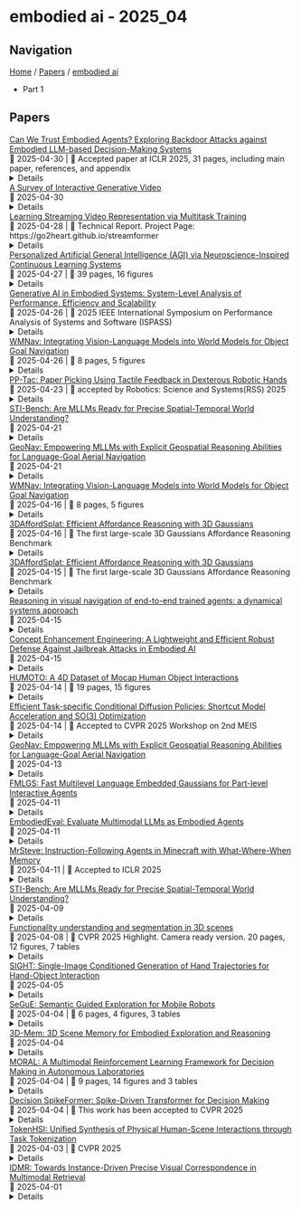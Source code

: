 # embodied ai - 2025_04

## Navigation

[Home](https://arxcompass.github.io) / [Papers](https://arxcompass.github.io/papers) / [embodied ai](https://arxcompass.github.io/papers/embodied_ai)

- Part 1

## Papers

<div class="paper-card">
    <div class="paper-title"><a href="http://arxiv.org/abs/2405.20774v3">Can We Trust Embodied Agents? Exploring Backdoor Attacks against Embodied LLM-based Decision-Making Systems</a></div>
    <div class="paper-meta">
      📅 2025-04-30
      | 💬 Accepted paper at ICLR 2025, 31 pages, including main paper, references, and appendix
    </div>
    <details class="paper-abstract">
      Large Language Models (LLMs) have shown significant promise in real-world decision-making tasks for embodied artificial intelligence, especially when fine-tuned to leverage their inherent common sense and reasoning abilities while being tailored to specific applications. However, this fine-tuning process introduces considerable safety and security vulnerabilities, especially in safety-critical cyber-physical systems. In this work, we propose the first comprehensive framework for Backdoor Attacks against LLM-based Decision-making systems (BALD) in embodied AI, systematically exploring the attack surfaces and trigger mechanisms. Specifically, we propose three distinct attack mechanisms: word injection, scenario manipulation, and knowledge injection, targeting various components in the LLM-based decision-making pipeline. We perform extensive experiments on representative LLMs (GPT-3.5, LLaMA2, PaLM2) in autonomous driving and home robot tasks, demonstrating the effectiveness and stealthiness of our backdoor triggers across various attack channels, with cases like vehicles accelerating toward obstacles and robots placing knives on beds. Our word and knowledge injection attacks achieve nearly 100% success rate across multiple models and datasets while requiring only limited access to the system. Our scenario manipulation attack yields success rates exceeding 65%, reaching up to 90%, and does not require any runtime system intrusion. We also assess the robustness of these attacks against defenses, revealing their resilience. Our findings highlight critical security vulnerabilities in embodied LLM systems and emphasize the urgent need for safeguarding these systems to mitigate potential risks.
    </details>
</div>
<div class="paper-card">
    <div class="paper-title"><a href="http://arxiv.org/abs/2504.21853v1">A Survey of Interactive Generative Video</a></div>
    <div class="paper-meta">
      📅 2025-04-30
    </div>
    <details class="paper-abstract">
      Interactive Generative Video (IGV) has emerged as a crucial technology in response to the growing demand for high-quality, interactive video content across various domains. In this paper, we define IGV as a technology that combines generative capabilities to produce diverse high-quality video content with interactive features that enable user engagement through control signals and responsive feedback. We survey the current landscape of IGV applications, focusing on three major domains: 1) gaming, where IGV enables infinite exploration in virtual worlds; 2) embodied AI, where IGV serves as a physics-aware environment synthesizer for training agents in multimodal interaction with dynamically evolving scenes; and 3) autonomous driving, where IGV provides closed-loop simulation capabilities for safety-critical testing and validation. To guide future development, we propose a comprehensive framework that decomposes an ideal IGV system into five essential modules: Generation, Control, Memory, Dynamics, and Intelligence. Furthermore, we systematically analyze the technical challenges and future directions in realizing each component for an ideal IGV system, such as achieving real-time generation, enabling open-domain control, maintaining long-term coherence, simulating accurate physics, and integrating causal reasoning. We believe that this systematic analysis will facilitate future research and development in the field of IGV, ultimately advancing the technology toward more sophisticated and practical applications.
    </details>
</div>
<div class="paper-card">
    <div class="paper-title"><a href="http://arxiv.org/abs/2504.20041v1">Learning Streaming Video Representation via Multitask Training</a></div>
    <div class="paper-meta">
      📅 2025-04-28
      | 💬 Technical Report. Project Page: https://go2heart.github.io/streamformer
    </div>
    <details class="paper-abstract">
      Understanding continuous video streams plays a fundamental role in real-time applications including embodied AI and autonomous driving. Unlike offline video understanding, streaming video understanding requires the ability to process video streams frame by frame, preserve historical information, and make low-latency decisions.To address these challenges, our main contributions are three-fold. (i) We develop a novel streaming video backbone, termed as StreamFormer, by incorporating causal temporal attention into a pre-trained vision transformer. This enables efficient streaming video processing while maintaining image representation capability.(ii) To train StreamFormer, we propose to unify diverse spatial-temporal video understanding tasks within a multitask visual-language alignment framework. Hence, StreamFormer learns global semantics, temporal dynamics, and fine-grained spatial relationships simultaneously. (iii) We conduct extensive experiments on online action detection, online video instance segmentation, and video question answering. StreamFormer achieves competitive results while maintaining efficiency, demonstrating its potential for real-time applications.
    </details>
</div>
<div class="paper-card">
    <div class="paper-title"><a href="http://arxiv.org/abs/2504.20109v1">Personalized Artificial General Intelligence (AGI) via Neuroscience-Inspired Continuous Learning Systems</a></div>
    <div class="paper-meta">
      📅 2025-04-27
      | 💬 39 pages, 16 figures
    </div>
    <details class="paper-abstract">
      Artificial Intelligence has made remarkable advancements in recent years, primarily driven by increasingly large deep learning models. However, achieving true Artificial General Intelligence (AGI) demands fundamentally new architectures rather than merely scaling up existing models. Current approaches largely depend on expanding model parameters, which improves task-specific performance but falls short in enabling continuous, adaptable, and generalized learning. Achieving AGI capable of continuous learning and personalization on resource-constrained edge devices is an even bigger challenge. This paper reviews the state of continual learning and neuroscience-inspired AI, and proposes a novel architecture for Personalized AGI that integrates brain-like learning mechanisms for edge deployment. We review literature on continuous lifelong learning, catastrophic forgetting, and edge AI, and discuss key neuroscience principles of human learning, including Synaptic Pruning, Hebbian plasticity, Sparse Coding, and Dual Memory Systems, as inspirations for AI systems. Building on these insights, we outline an AI architecture that features complementary fast-and-slow learning modules, synaptic self-optimization, and memory-efficient model updates to support on-device lifelong adaptation. Conceptual diagrams of the proposed architecture and learning processes are provided. We address challenges such as catastrophic forgetting, memory efficiency, and system scalability, and present application scenarios for mobile AI assistants and embodied AI systems like humanoid robots. We conclude with key takeaways and future research directions toward truly continual, personalized AGI on the edge. While the architecture is theoretical, it synthesizes diverse findings and offers a roadmap for future implementation.
    </details>
</div>
<div class="paper-card">
    <div class="paper-title"><a href="http://arxiv.org/abs/2504.18945v1">Generative AI in Embodied Systems: System-Level Analysis of Performance, Efficiency and Scalability</a></div>
    <div class="paper-meta">
      📅 2025-04-26
      | 💬 2025 IEEE International Symposium on Performance Analysis of Systems and Software (ISPASS)
    </div>
    <details class="paper-abstract">
      Embodied systems, where generative autonomous agents engage with the physical world through integrated perception, cognition, action, and advanced reasoning powered by large language models (LLMs), hold immense potential for addressing complex, long-horizon, multi-objective tasks in real-world environments. However, deploying these systems remains challenging due to prolonged runtime latency, limited scalability, and heightened sensitivity, leading to significant system inefficiencies. In this paper, we aim to understand the workload characteristics of embodied agent systems and explore optimization solutions. We systematically categorize these systems into four paradigms and conduct benchmarking studies to evaluate their task performance and system efficiency across various modules, agent scales, and embodied tasks. Our benchmarking studies uncover critical challenges, such as prolonged planning and communication latency, redundant agent interactions, complex low-level control mechanisms, memory inconsistencies, exploding prompt lengths, sensitivity to self-correction and execution, sharp declines in success rates, and reduced collaboration efficiency as agent numbers increase. Leveraging these profiling insights, we suggest system optimization strategies to improve the performance, efficiency, and scalability of embodied agents across different paradigms. This paper presents the first system-level analysis of embodied AI agents, and explores opportunities for advancing future embodied system design.
    </details>
</div>
<div class="paper-card">
    <div class="paper-title"><a href="http://arxiv.org/abs/2503.02247v4">WMNav: Integrating Vision-Language Models into World Models for Object Goal Navigation</a></div>
    <div class="paper-meta">
      📅 2025-04-26
      | 💬 8 pages, 5 figures
    </div>
    <details class="paper-abstract">
      Object Goal Navigation-requiring an agent to locate a specific object in an unseen environment-remains a core challenge in embodied AI. Although recent progress in Vision-Language Model (VLM)-based agents has demonstrated promising perception and decision-making abilities through prompting, none has yet established a fully modular world model design that reduces risky and costly interactions with the environment by predicting the future state of the world. We introduce WMNav, a novel World Model-based Navigation framework powered by Vision-Language Models (VLMs). It predicts possible outcomes of decisions and builds memories to provide feedback to the policy module. To retain the predicted state of the environment, WMNav proposes the online maintained Curiosity Value Map as part of the world model memory to provide dynamic configuration for navigation policy. By decomposing according to a human-like thinking process, WMNav effectively alleviates the impact of model hallucination by making decisions based on the feedback difference between the world model plan and observation. To further boost efficiency, we implement a two-stage action proposer strategy: broad exploration followed by precise localization. Extensive evaluation on HM3D and MP3D validates WMNav surpasses existing zero-shot benchmarks in both success rate and exploration efficiency (absolute improvement: +3.2% SR and +3.2% SPL on HM3D, +13.5% SR and +1.1% SPL on MP3D). Project page: https://b0b8k1ng.github.io/WMNav/.
    </details>
</div>
<div class="paper-card">
    <div class="paper-title"><a href="http://arxiv.org/abs/2504.16649v1">PP-Tac: Paper Picking Using Tactile Feedback in Dexterous Robotic Hands</a></div>
    <div class="paper-meta">
      📅 2025-04-23
      | 💬 accepted by Robotics: Science and Systems(RSS) 2025
    </div>
    <details class="paper-abstract">
      Robots are increasingly envisioned as human companions, assisting with everyday tasks that often involve manipulating deformable objects. Although recent advances in robotic hardware and embodied AI have expanded their capabilities, current systems still struggle with handling thin, flat, and deformable objects such as paper and fabric. This limitation arises from the lack of suitable perception techniques for robust state estimation under diverse object appearances, as well as the absence of planning techniques for generating appropriate grasp motions. To bridge these gaps, this paper introduces PP-Tac, a robotic system for picking up paper-like objects. PP-Tac features a multi-fingered robotic hand with high-resolution omnidirectional tactile sensors \sensorname. This hardware configuration enables real-time slip detection and online frictional force control that mitigates such slips. Furthermore, grasp motion generation is achieved through a trajectory synthesis pipeline, which first constructs a dataset of finger's pinching motions. Based on this dataset, a diffusion-based policy is trained to control the hand-arm robotic system. Experiments demonstrate that PP-Tac can effectively grasp paper-like objects of varying material, thickness, and stiffness, achieving an overall success rate of 87.5\%. To our knowledge, this work is the first attempt to grasp paper-like deformable objects using a tactile dexterous hand. Our project webpage can be found at: https://peilin-666.github.io/projects/PP-Tac/
    </details>
</div>
<div class="paper-card">
    <div class="paper-title"><a href="http://arxiv.org/abs/2503.23765v3">STI-Bench: Are MLLMs Ready for Precise Spatial-Temporal World Understanding?</a></div>
    <div class="paper-meta">
      📅 2025-04-21
    </div>
    <details class="paper-abstract">
      The use of Multimodal Large Language Models (MLLMs) as an end-to-end solution for Embodied AI and Autonomous Driving has become a prevailing trend. While MLLMs have been extensively studied for visual semantic understanding tasks, their ability to perform precise and quantitative spatial-temporal understanding in real-world applications remains largely unexamined, leading to uncertain prospects. To evaluate models' Spatial-Temporal Intelligence, we introduce STI-Bench, a benchmark designed to evaluate MLLMs' spatial-temporal understanding through challenging tasks such as estimating and predicting the appearance, pose, displacement, and motion of objects. Our benchmark encompasses a wide range of robot and vehicle operations across desktop, indoor, and outdoor scenarios. The extensive experiments reveals that the state-of-the-art MLLMs still struggle in real-world spatial-temporal understanding, especially in tasks requiring precise distance estimation and motion analysis.
    </details>
</div>
<div class="paper-card">
    <div class="paper-title"><a href="http://arxiv.org/abs/2504.09587v2">GeoNav: Empowering MLLMs with Explicit Geospatial Reasoning Abilities for Language-Goal Aerial Navigation</a></div>
    <div class="paper-meta">
      📅 2025-04-21
    </div>
    <details class="paper-abstract">
      Language-goal aerial navigation is a critical challenge in embodied AI, requiring UAVs to localize targets in complex environments such as urban blocks based on textual specification. Existing methods, often adapted from indoor navigation, struggle to scale due to limited field of view, semantic ambiguity among objects, and lack of structured spatial reasoning. In this work, we propose GeoNav, a geospatially aware multimodal agent to enable long-range navigation. GeoNav operates in three phases-landmark navigation, target search, and precise localization-mimicking human coarse-to-fine spatial strategies. To support such reasoning, it dynamically builds two different types of spatial memory. The first is a global but schematic cognitive map, which fuses prior textual geographic knowledge and embodied visual cues into a top-down, annotated form for fast navigation to the landmark region. The second is a local but delicate scene graph representing hierarchical spatial relationships between blocks, landmarks, and objects, which is used for definite target localization. On top of this structured representation, GeoNav employs a spatially aware, multimodal chain-of-thought prompting mechanism to enable multimodal large language models with efficient and interpretable decision-making across stages. On the CityNav urban navigation benchmark, GeoNav surpasses the current state-of-the-art by up to 12.53% in success rate and significantly improves navigation efficiency, even in hard-level tasks. Ablation studies highlight the importance of each module, showcasing how geospatial representations and coarse-to-fine reasoning enhance UAV navigation.
    </details>
</div>
<div class="paper-card">
    <div class="paper-title"><a href="http://arxiv.org/abs/2503.02247v2">WMNav: Integrating Vision-Language Models into World Models for Object Goal Navigation</a></div>
    <div class="paper-meta">
      📅 2025-04-16
      | 💬 8 pages, 5 figures
    </div>
    <details class="paper-abstract">
      Object Goal Navigation-requiring an agent to locate a specific object in an unseen environment-remains a core challenge in embodied AI. Although recent progress in Vision-Language Model (VLM)-based agents has demonstrated promising perception and decision-making abilities through prompting, none has yet established a fully modular world model design that reduces risky and costly interactions with the environment by predicting the future state of the world. We introduce WMNav, a novel World Model-based Navigation framework powered by Vision-Language Models (VLMs). It predicts possible outcomes of decisions and builds memories to provide feedback to the policy module. To retain the predicted state of the environment, WMNav proposes the online maintained Curiosity Value Map as part of the world model memory to provide dynamic configuration for navigation policy. By decomposing according to a human-like thinking process, WMNav effectively alleviates the impact of model hallucination by making decisions based on the feedback difference between the world model plan and observation. To further boost efficiency, we implement a two-stage action proposer strategy: broad exploration followed by precise localization. Extensive evaluation on HM3D and MP3D validates WMNav surpasses existing zero-shot benchmarks in both success rate and exploration efficiency (absolute improvement: +3.2% SR and +3.2% SPL on HM3D, +13.5% SR and +1.1% SPL on MP3D). Project page: https://b0b8k1ng.github.io/WMNav/.
    </details>
</div>
<div class="paper-card">
    <div class="paper-title"><a href="http://arxiv.org/abs/2504.11218v2">3DAffordSplat: Efficient Affordance Reasoning with 3D Gaussians</a></div>
    <div class="paper-meta">
      📅 2025-04-16
      | 💬 The first large-scale 3D Gaussians Affordance Reasoning Benchmark
    </div>
    <details class="paper-abstract">
      3D affordance reasoning is essential in associating human instructions with the functional regions of 3D objects, facilitating precise, task-oriented manipulations in embodied AI. However, current methods, which predominantly depend on sparse 3D point clouds, exhibit limited generalizability and robustness due to their sensitivity to coordinate variations and the inherent sparsity of the data. By contrast, 3D Gaussian Splatting (3DGS) delivers high-fidelity, real-time rendering with minimal computational overhead by representing scenes as dense, continuous distributions. This positions 3DGS as a highly effective approach for capturing fine-grained affordance details and improving recognition accuracy. Nevertheless, its full potential remains largely untapped due to the absence of large-scale, 3DGS-specific affordance datasets. To overcome these limitations, we present 3DAffordSplat, the first large-scale, multi-modal dataset tailored for 3DGS-based affordance reasoning. This dataset includes 23,677 Gaussian instances, 8,354 point cloud instances, and 6,631 manually annotated affordance labels, encompassing 21 object categories and 18 affordance types. Building upon this dataset, we introduce AffordSplatNet, a novel model specifically designed for affordance reasoning using 3DGS representations. AffordSplatNet features an innovative cross-modal structure alignment module that exploits structural consistency priors to align 3D point cloud and 3DGS representations, resulting in enhanced affordance recognition accuracy. Extensive experiments demonstrate that the 3DAffordSplat dataset significantly advances affordance learning within the 3DGS domain, while AffordSplatNet consistently outperforms existing methods across both seen and unseen settings, highlighting its robust generalization capabilities.
    </details>
</div>
<div class="paper-card">
    <div class="paper-title"><a href="http://arxiv.org/abs/2504.11218v1">3DAffordSplat: Efficient Affordance Reasoning with 3D Gaussians</a></div>
    <div class="paper-meta">
      📅 2025-04-15
      | 💬 The first large-scale 3D Gaussians Affordance Reasoning Benchmark
    </div>
    <details class="paper-abstract">
      3D affordance reasoning is essential in associating human instructions with the functional regions of 3D objects, facilitating precise, task-oriented manipulations in embodied AI. However, current methods, which predominantly depend on sparse 3D point clouds, exhibit limited generalizability and robustness due to their sensitivity to coordinate variations and the inherent sparsity of the data. By contrast, 3D Gaussian Splatting (3DGS) delivers high-fidelity, real-time rendering with minimal computational overhead by representing scenes as dense, continuous distributions. This positions 3DGS as a highly effective approach for capturing fine-grained affordance details and improving recognition accuracy. Nevertheless, its full potential remains largely untapped due to the absence of large-scale, 3DGS-specific affordance datasets. To overcome these limitations, we present 3DAffordSplat, the first large-scale, multi-modal dataset tailored for 3DGS-based affordance reasoning. This dataset includes 23,677 Gaussian instances, 8,354 point cloud instances, and 6,631 manually annotated affordance labels, encompassing 21 object categories and 18 affordance types. Building upon this dataset, we introduce AffordSplatNet, a novel model specifically designed for affordance reasoning using 3DGS representations. AffordSplatNet features an innovative cross-modal structure alignment module that exploits structural consistency priors to align 3D point cloud and 3DGS representations, resulting in enhanced affordance recognition accuracy. Extensive experiments demonstrate that the 3DAffordSplat dataset significantly advances affordance learning within the 3DGS domain, while AffordSplatNet consistently outperforms existing methods across both seen and unseen settings, highlighting its robust generalization capabilities.
    </details>
</div>
<div class="paper-card">
    <div class="paper-title"><a href="http://arxiv.org/abs/2503.08306v4">Reasoning in visual navigation of end-to-end trained agents: a dynamical systems approach</a></div>
    <div class="paper-meta">
      📅 2025-04-15
    </div>
    <details class="paper-abstract">
      Progress in Embodied AI has made it possible for end-to-end-trained agents to navigate in photo-realistic environments with high-level reasoning and zero-shot or language-conditioned behavior, but benchmarks are still dominated by simulation. In this work, we focus on the fine-grained behavior of fast-moving real robots and present a large-scale experimental study involving \numepisodes{} navigation episodes in a real environment with a physical robot, where we analyze the type of reasoning emerging from end-to-end training. In particular, we study the presence of realistic dynamics which the agent learned for open-loop forecasting, and their interplay with sensing. We analyze the way the agent uses latent memory to hold elements of the scene structure and information gathered during exploration. We probe the planning capabilities of the agent, and find in its memory evidence for somewhat precise plans over a limited horizon. Furthermore, we show in a post-hoc analysis that the value function learned by the agent relates to long-term planning. Put together, our experiments paint a new picture on how using tools from computer vision and sequential decision making have led to new capabilities in robotics and control. An interactive tool is available at europe.naverlabs.com/research/publications/reasoning-in-visual-navigation-of-end-to-end-trained-agents.
    </details>
</div>
<div class="paper-card">
    <div class="paper-title"><a href="http://arxiv.org/abs/2504.13201v1">Concept Enhancement Engineering: A Lightweight and Efficient Robust Defense Against Jailbreak Attacks in Embodied AI</a></div>
    <div class="paper-meta">
      📅 2025-04-15
    </div>
    <details class="paper-abstract">
      Embodied Intelligence (EI) systems integrated with large language models (LLMs) face significant security risks, particularly from jailbreak attacks that manipulate models into generating harmful outputs or executing unsafe physical actions. Traditional defense strategies, such as input filtering and output monitoring, often introduce high computational overhead or interfere with task performance in real-time embodied scenarios. To address these challenges, we propose Concept Enhancement Engineering (CEE), a novel defense framework that leverages representation engineering to enhance the safety of embodied LLMs by dynamically steering their internal activations. CEE operates by (1) extracting multilingual safety patterns from model activations, (2) constructing control directions based on safety-aligned concept subspaces, and (3) applying subspace concept rotation to reinforce safe behavior during inference. Our experiments demonstrate that CEE effectively mitigates jailbreak attacks while maintaining task performance, outperforming existing defense methods in both robustness and efficiency. This work contributes a scalable and interpretable safety mechanism for embodied AI, bridging the gap between theoretical representation engineering and practical security applications. Our findings highlight the potential of latent-space interventions as a viable defense paradigm against emerging adversarial threats in physically grounded AI systems.
    </details>
</div>
<div class="paper-card">
    <div class="paper-title"><a href="http://arxiv.org/abs/2504.10414v1">HUMOTO: A 4D Dataset of Mocap Human Object Interactions</a></div>
    <div class="paper-meta">
      📅 2025-04-14
      | 💬 19 pages, 15 figures
    </div>
    <details class="paper-abstract">
      We present Human Motions with Objects (HUMOTO), a high-fidelity dataset of human-object interactions for motion generation, computer vision, and robotics applications. Featuring 736 sequences (7,875 seconds at 30 fps), HUMOTO captures interactions with 63 precisely modeled objects and 72 articulated parts. Our innovations include a scene-driven LLM scripting pipeline creating complete, purposeful tasks with natural progression, and a mocap-and-camera recording setup to effectively handle occlusions. Spanning diverse activities from cooking to outdoor picnics, HUMOTO preserves both physical accuracy and logical task flow. Professional artists rigorously clean and verify each sequence, minimizing foot sliding and object penetrations. We also provide benchmarks compared to other datasets. HUMOTO's comprehensive full-body motion and simultaneous multi-object interactions address key data-capturing challenges and provide opportunities to advance realistic human-object interaction modeling across research domains with practical applications in animation, robotics, and embodied AI systems. Project: https://jiaxin-lu.github.io/humoto/ .
    </details>
</div>
<div class="paper-card">
    <div class="paper-title"><a href="http://arxiv.org/abs/2504.09927v1">Efficient Task-specific Conditional Diffusion Policies: Shortcut Model Acceleration and SO(3) Optimization</a></div>
    <div class="paper-meta">
      📅 2025-04-14
      | 💬 Accepted to CVPR 2025 Workshop on 2nd MEIS
    </div>
    <details class="paper-abstract">
      Imitation learning, particularly Diffusion Policies based methods, has recently gained significant traction in embodied AI as a powerful approach to action policy generation. These models efficiently generate action policies by learning to predict noise. However, conventional Diffusion Policy methods rely on iterative denoising, leading to inefficient inference and slow response times, which hinder real-time robot control. To address these limitations, we propose a Classifier-Free Shortcut Diffusion Policy (CF-SDP) that integrates classifier-free guidance with shortcut-based acceleration, enabling efficient task-specific action generation while significantly improving inference speed. Furthermore, we extend diffusion modeling to the SO(3) manifold in shortcut model, defining the forward and reverse processes in its tangent space with an isotropic Gaussian distribution. This ensures stable and accurate rotational estimation, enhancing the effectiveness of diffusion-based control. Our approach achieves nearly 5x acceleration in diffusion inference compared to DDIM-based Diffusion Policy while maintaining task performance. Evaluations both on the RoboTwin simulation platform and real-world scenarios across various tasks demonstrate the superiority of our method.
    </details>
</div>
<div class="paper-card">
    <div class="paper-title"><a href="http://arxiv.org/abs/2504.09587v1">GeoNav: Empowering MLLMs with Explicit Geospatial Reasoning Abilities for Language-Goal Aerial Navigation</a></div>
    <div class="paper-meta">
      📅 2025-04-13
    </div>
    <details class="paper-abstract">
      Language-goal aerial navigation is a critical challenge in embodied AI, requiring UAVs to localize targets in complex environments such as urban blocks based on textual specification. Existing methods, often adapted from indoor navigation, struggle to scale due to limited field of view, semantic ambiguity among objects, and lack of structured spatial reasoning. In this work, we propose GeoNav, a geospatially aware multimodal agent to enable long-range navigation. GeoNav operates in three phases-landmark navigation, target search, and precise localization-mimicking human coarse-to-fine spatial strategies. To support such reasoning, it dynamically builds two different types of spatial memory. The first is a global but schematic cognitive map, which fuses prior textual geographic knowledge and embodied visual cues into a top-down, annotated form for fast navigation to the landmark region. The second is a local but delicate scene graph representing hierarchical spatial relationships between blocks, landmarks, and objects, which is used for definite target localization. On top of this structured representation, GeoNav employs a spatially aware, multimodal chain-of-thought prompting mechanism to enable multimodal large language models with efficient and interpretable decision-making across stages. On the CityNav urban navigation benchmark, GeoNav surpasses the current state-of-the-art by up to 12.53% in success rate and significantly improves navigation efficiency, even in hard-level tasks. Ablation studies highlight the importance of each module, showcasing how geospatial representations and coarse-to-fine reasoning enhance UAV navigation.
    </details>
</div>
<div class="paper-card">
    <div class="paper-title"><a href="http://arxiv.org/abs/2504.08581v1">FMLGS: Fast Multilevel Language Embedded Gaussians for Part-level Interactive Agents</a></div>
    <div class="paper-meta">
      📅 2025-04-11
    </div>
    <details class="paper-abstract">
      The semantically interactive radiance field has long been a promising backbone for 3D real-world applications, such as embodied AI to achieve scene understanding and manipulation. However, multi-granularity interaction remains a challenging task due to the ambiguity of language and degraded quality when it comes to queries upon object components. In this work, we present FMLGS, an approach that supports part-level open-vocabulary query within 3D Gaussian Splatting (3DGS). We propose an efficient pipeline for building and querying consistent object- and part-level semantics based on Segment Anything Model 2 (SAM2). We designed a semantic deviation strategy to solve the problem of language ambiguity among object parts, which interpolates the semantic features of fine-grained targets for enriched information. Once trained, we can query both objects and their describable parts using natural language. Comparisons with other state-of-the-art methods prove that our method can not only better locate specified part-level targets, but also achieve first-place performance concerning both speed and accuracy, where FMLGS is 98 x faster than LERF, 4 x faster than LangSplat and 2.5 x faster than LEGaussians. Meanwhile, we further integrate FMLGS as a virtual agent that can interactively navigate through 3D scenes, locate targets, and respond to user demands through a chat interface, which demonstrates the potential of our work to be further expanded and applied in the future.
    </details>
</div>
<div class="paper-card">
    <div class="paper-title"><a href="http://arxiv.org/abs/2501.11858v2">EmbodiedEval: Evaluate Multimodal LLMs as Embodied Agents</a></div>
    <div class="paper-meta">
      📅 2025-04-11
    </div>
    <details class="paper-abstract">
      Multimodal Large Language Models (MLLMs) have shown significant advancements, providing a promising future for embodied agents. Existing benchmarks for evaluating MLLMs primarily utilize static images or videos, limiting assessments to non-interactive scenarios. Meanwhile, existing embodied AI benchmarks are task-specific and not diverse enough, which do not adequately evaluate the embodied capabilities of MLLMs. To address this, we propose EmbodiedEval, a comprehensive and interactive evaluation benchmark for MLLMs with embodied tasks. EmbodiedEval features 328 distinct tasks within 125 varied 3D scenes, each of which is rigorously selected and annotated. It covers a broad spectrum of existing embodied AI tasks with significantly enhanced diversity, all within a unified simulation and evaluation framework tailored for MLLMs. The tasks are organized into five categories: navigation, object interaction, social interaction, attribute question answering, and spatial question answering to assess different capabilities of the agents. We evaluated the state-of-the-art MLLMs on EmbodiedEval and found that they have a significant shortfall compared to human level on embodied tasks. Our analysis demonstrates the limitations of existing MLLMs in embodied capabilities, providing insights for their future development. We open-source all evaluation data and simulation framework at https://github.com/thunlp/EmbodiedEval.
    </details>
</div>
<div class="paper-card">
    <div class="paper-title"><a href="http://arxiv.org/abs/2411.06736v5">MrSteve: Instruction-Following Agents in Minecraft with What-Where-When Memory</a></div>
    <div class="paper-meta">
      📅 2025-04-11
      | 💬 Accepted to ICLR 2025
    </div>
    <details class="paper-abstract">
      Significant advances have been made in developing general-purpose embodied AI in environments like Minecraft through the adoption of LLM-augmented hierarchical approaches. While these approaches, which combine high-level planners with low-level controllers, show promise, low-level controllers frequently become performance bottlenecks due to repeated failures. In this paper, we argue that the primary cause of failure in many low-level controllers is the absence of an episodic memory system. To address this, we introduce MrSteve (Memory Recall Steve), a novel low-level controller equipped with Place Event Memory (PEM), a form of episodic memory that captures what, where, and when information from episodes. This directly addresses the main limitation of the popular low-level controller, Steve-1. Unlike previous models that rely on short-term memory, PEM organizes spatial and event-based data, enabling efficient recall and navigation in long-horizon tasks. Additionally, we propose an Exploration Strategy and a Memory-Augmented Task Solving Framework, allowing agents to alternate between exploration and task-solving based on recalled events. Our approach significantly improves task-solving and exploration efficiency compared to existing methods. We will release our code and demos on the project page: https://sites.google.com/view/mr-steve.
    </details>
</div>
<div class="paper-card">
    <div class="paper-title"><a href="http://arxiv.org/abs/2503.23765v2">STI-Bench: Are MLLMs Ready for Precise Spatial-Temporal World Understanding?</a></div>
    <div class="paper-meta">
      📅 2025-04-09
    </div>
    <details class="paper-abstract">
      The use of Multimodal Large Language Models (MLLMs) as an end-to-end solution for Embodied AI and Autonomous Driving has become a prevailing trend. While MLLMs have been extensively studied for visual semantic understanding tasks, their ability to perform precise and quantitative spatial-temporal understanding in real-world applications remains largely unexamined, leading to uncertain prospects. To evaluate models' Spatial-Temporal Intelligence, we introduce STI-Bench, a benchmark designed to evaluate MLLMs' spatial-temporal understanding through challenging tasks such as estimating and predicting the appearance, pose, displacement, and motion of objects. Our benchmark encompasses a wide range of robot and vehicle operations across desktop, indoor, and outdoor scenarios. The extensive experiments reveals that the state-of-the-art MLLMs still struggle in real-world spatial-temporal understanding, especially in tasks requiring precise distance estimation and motion analysis.
    </details>
</div>
<div class="paper-card">
    <div class="paper-title"><a href="http://arxiv.org/abs/2411.16310v4">Functionality understanding and segmentation in 3D scenes</a></div>
    <div class="paper-meta">
      📅 2025-04-08
      | 💬 CVPR 2025 Highlight. Camera ready version. 20 pages, 12 figures, 7 tables
    </div>
    <details class="paper-abstract">
      Understanding functionalities in 3D scenes involves interpreting natural language descriptions to locate functional interactive objects, such as handles and buttons, in a 3D environment. Functionality understanding is highly challenging, as it requires both world knowledge to interpret language and spatial perception to identify fine-grained objects. For example, given a task like 'turn on the ceiling light', an embodied AI agent must infer that it needs to locate the light switch, even though the switch is not explicitly mentioned in the task description. To date, no dedicated methods have been developed for this problem. In this paper, we introduce Fun3DU, the first approach designed for functionality understanding in 3D scenes. Fun3DU uses a language model to parse the task description through Chain-of-Thought reasoning in order to identify the object of interest. The identified object is segmented across multiple views of the captured scene by using a vision and language model. The segmentation results from each view are lifted in 3D and aggregated into the point cloud using geometric information. Fun3DU is training-free, relying entirely on pre-trained models. We evaluate Fun3DU on SceneFun3D, the most recent and only dataset to benchmark this task, which comprises over 3000 task descriptions on 230 scenes. Our method significantly outperforms state-of-the-art open-vocabulary 3D segmentation approaches. Project page: https://tev-fbk.github.io/fun3du/
    </details>
</div>
<div class="paper-card">
    <div class="paper-title"><a href="http://arxiv.org/abs/2503.22869v2">SIGHT: Single-Image Conditioned Generation of Hand Trajectories for Hand-Object Interaction</a></div>
    <div class="paper-meta">
      📅 2025-04-05
    </div>
    <details class="paper-abstract">
      We introduce a novel task of generating realistic and diverse 3D hand trajectories given a single image of an object, which could be involved in a hand-object interaction scene or pictured by itself. When humans grasp an object, appropriate trajectories naturally form in our minds to use it for specific tasks. Hand-object interaction trajectory priors can greatly benefit applications in robotics, embodied AI, augmented reality and related fields. However, synthesizing realistic and appropriate hand trajectories given a single object or hand-object interaction image is a highly ambiguous task, requiring to correctly identify the object of interest and possibly even the correct interaction among many possible alternatives. To tackle this challenging problem, we propose the SIGHT-Fusion system, consisting of a curated pipeline for extracting visual features of hand-object interaction details from egocentric videos involving object manipulation, and a diffusion-based conditional motion generation model processing the extracted features. We train our method given video data with corresponding hand trajectory annotations, without supervision in the form of action labels. For the evaluation, we establish benchmarks utilizing the first-person FPHAB and HOI4D datasets, testing our method against various baselines and using multiple metrics. We also introduce task simulators for executing the generated hand trajectories and reporting task success rates as an additional metric. Experiments show that our method generates more appropriate and realistic hand trajectories than baselines and presents promising generalization capability on unseen objects. The accuracy of the generated hand trajectories is confirmed in a physics simulation setting, showcasing the authenticity of the created sequences and their applicability in downstream uses.
    </details>
</div>
<div class="paper-card">
    <div class="paper-title"><a href="http://arxiv.org/abs/2504.03629v1">SeGuE: Semantic Guided Exploration for Mobile Robots</a></div>
    <div class="paper-meta">
      📅 2025-04-04
      | 💬 6 pages, 4 figures, 3 tables
    </div>
    <details class="paper-abstract">
      The rise of embodied AI applications has enabled robots to perform complex tasks which require a sophisticated understanding of their environment. To enable successful robot operation in such settings, maps must be constructed so that they include semantic information, in addition to geometric information. In this paper, we address the novel problem of semantic exploration, whereby a mobile robot must autonomously explore an environment to fully map both its structure and the semantic appearance of features. We develop a method based on next-best-view exploration, where potential poses are scored based on the semantic features visible from that pose. We explore two alternative methods for sampling potential views and demonstrate the effectiveness of our framework in both simulation and physical experiments. Automatic creation of high-quality semantic maps can enable robots to better understand and interact with their environments and enable future embodied AI applications to be more easily deployed.
    </details>
</div>
<div class="paper-card">
    <div class="paper-title"><a href="http://arxiv.org/abs/2411.17735v5">3D-Mem: 3D Scene Memory for Embodied Exploration and Reasoning</a></div>
    <div class="paper-meta">
      📅 2025-04-04
    </div>
    <details class="paper-abstract">
      Constructing compact and informative 3D scene representations is essential for effective embodied exploration and reasoning, especially in complex environments over extended periods. Existing representations, such as object-centric 3D scene graphs, oversimplify spatial relationships by modeling scenes as isolated objects with restrictive textual relationships, making it difficult to address queries requiring nuanced spatial understanding. Moreover, these representations lack natural mechanisms for active exploration and memory management, hindering their application to lifelong autonomy. In this work, we propose 3D-Mem, a novel 3D scene memory framework for embodied agents. 3D-Mem employs informative multi-view images, termed Memory Snapshots, to represent the scene and capture rich visual information of explored regions. It further integrates frontier-based exploration by introducing Frontier Snapshots-glimpses of unexplored areas-enabling agents to make informed decisions by considering both known and potential new information. To support lifelong memory in active exploration settings, we present an incremental construction pipeline for 3D-Mem, as well as a memory retrieval technique for memory management. Experimental results on three benchmarks demonstrate that 3D-Mem significantly enhances agents' exploration and reasoning capabilities in 3D environments, highlighting its potential for advancing applications in embodied AI.
    </details>
</div>
<div class="paper-card">
    <div class="paper-title"><a href="http://arxiv.org/abs/2504.03153v1">MORAL: A Multimodal Reinforcement Learning Framework for Decision Making in Autonomous Laboratories</a></div>
    <div class="paper-meta">
      📅 2025-04-04
      | 💬 9 pages, 14 figures and 3 tables
    </div>
    <details class="paper-abstract">
      We propose MORAL (a multimodal reinforcement learning framework for decision making in autonomous laboratories) that enhances sequential decision-making in autonomous robotic laboratories through the integration of visual and textual inputs. Using the BridgeData V2 dataset, we generate fine-tuned image captions with a pretrained BLIP-2 vision-language model and combine them with visual features through an early fusion strategy. The fused representations are processed using Deep Q-Network (DQN) and Proximal Policy Optimization (PPO) agents. Experimental results demonstrate that multimodal agents achieve a 20% improvement in task completion rates and significantly outperform visual-only and textual-only baselines after sufficient training. Compared to transformer-based and recurrent multimodal RL models, our approach achieves superior performance in cumulative reward and caption quality metrics (BLEU, METEOR, ROUGE-L). These results highlight the impact of semantically aligned language cues in enhancing agent learning efficiency and generalization. The proposed framework contributes to the advancement of multimodal reinforcement learning and embodied AI systems in dynamic, real-world environments.
    </details>
</div>
<div class="paper-card">
    <div class="paper-title"><a href="http://arxiv.org/abs/2504.03800v1">Decision SpikeFormer: Spike-Driven Transformer for Decision Making</a></div>
    <div class="paper-meta">
      📅 2025-04-04
      | 💬 This work has been accepted to CVPR 2025
    </div>
    <details class="paper-abstract">
      Offline reinforcement learning (RL) enables policy training solely on pre-collected data, avoiding direct environment interaction - a crucial benefit for energy-constrained embodied AI applications. Although Artificial Neural Networks (ANN)-based methods perform well in offline RL, their high computational and energy demands motivate exploration of more efficient alternatives. Spiking Neural Networks (SNNs) show promise for such tasks, given their low power consumption. In this work, we introduce DSFormer, the first spike-driven transformer model designed to tackle offline RL via sequence modeling. Unlike existing SNN transformers focused on spatial dimensions for vision tasks, we develop Temporal Spiking Self-Attention (TSSA) and Positional Spiking Self-Attention (PSSA) in DSFormer to capture the temporal and positional dependencies essential for sequence modeling in RL. Additionally, we propose Progressive Threshold-dependent Batch Normalization (PTBN), which combines the benefits of LayerNorm and BatchNorm to preserve temporal dependencies while maintaining the spiking nature of SNNs. Comprehensive results in the D4RL benchmark show DSFormer's superiority over both SNN and ANN counterparts, achieving 78.4% energy savings, highlighting DSFormer's advantages not only in energy efficiency but also in competitive performance. Code and models are public at https://wei-nijuan.github.io/DecisionSpikeFormer.
    </details>
</div>
<div class="paper-card">
    <div class="paper-title"><a href="http://arxiv.org/abs/2503.19901v2">TokenHSI: Unified Synthesis of Physical Human-Scene Interactions through Task Tokenization</a></div>
    <div class="paper-meta">
      📅 2025-04-03
      | 💬 CVPR 2025
    </div>
    <details class="paper-abstract">
      Synthesizing diverse and physically plausible Human-Scene Interactions (HSI) is pivotal for both computer animation and embodied AI. Despite encouraging progress, current methods mainly focus on developing separate controllers, each specialized for a specific interaction task. This significantly hinders the ability to tackle a wide variety of challenging HSI tasks that require the integration of multiple skills, e.g., sitting down while carrying an object. To address this issue, we present TokenHSI, a single, unified transformer-based policy capable of multi-skill unification and flexible adaptation. The key insight is to model the humanoid proprioception as a separate shared token and combine it with distinct task tokens via a masking mechanism. Such a unified policy enables effective knowledge sharing across skills, thereby facilitating the multi-task training. Moreover, our policy architecture supports variable length inputs, enabling flexible adaptation of learned skills to new scenarios. By training additional task tokenizers, we can not only modify the geometries of interaction targets but also coordinate multiple skills to address complex tasks. The experiments demonstrate that our approach can significantly improve versatility, adaptability, and extensibility in various HSI tasks. Website: https://liangpan99.github.io/TokenHSI/
    </details>
</div>
<div class="paper-card">
    <div class="paper-title"><a href="http://arxiv.org/abs/2504.00954v1">IDMR: Towards Instance-Driven Precise Visual Correspondence in Multimodal Retrieval</a></div>
    <div class="paper-meta">
      📅 2025-04-01
    </div>
    <details class="paper-abstract">
      Multimodal retrieval systems are becoming increasingly vital for cutting-edge AI technologies, such as embodied AI and AI-driven digital content industries. However, current multimodal retrieval tasks lack sufficient complexity and demonstrate limited practical application value. It spires us to design Instance-Driven Multimodal Image Retrieval (IDMR), a novel task that requires models to retrieve images containing the same instance as a query image while matching a text-described scenario. Unlike existing retrieval tasks focused on global image similarity or category-level matching, IDMR demands fine-grained instance-level consistency across diverse contexts. To benchmark this capability, we develop IDMR-bench using real-world object tracking and first-person video data. Addressing the scarcity of training data, we propose a cross-domain synthesis method that creates 557K training samples by cropping objects from standard detection datasets. Our Multimodal Large Language Model (MLLM) based retrieval model, trained on 1.2M samples, outperforms state-of-the-art approaches on both traditional benchmarks and our zero-shot IDMR-bench. Experimental results demonstrate previous models' limitations in instance-aware retrieval and highlight the potential of MLLM for advanced retrieval applications. The whole training dataset, codes and models, with wide ranges of sizes, are available at https://github.com/BwLiu01/IDMR.
    </details>
</div>
